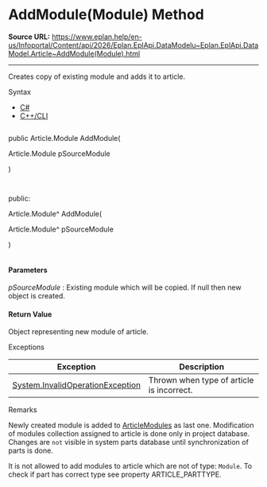# AddModule(Module) Method

**Source URL:** https://www.eplan.help/en-us/Infoportal/Content/api/2026/Eplan.EplApi.DataModelu~Eplan.EplApi.DataModel.Article~AddModule(Module).html

---

Creates copy of existing module and adds it to article.

Syntax

- [C#](#i-syntax-CS)
- [C++/CLI](#i-syntax-CPP2005)

```
```
public Article.Module AddModule( 

   Article.Module pSourceModule

)
```
```

```
```
public:

Article.Module^ AddModule( 

   Article.Module^ pSourceModule

)
```
```

#### Parameters

*pSourceModule*
:   Existing module which will be copied. If null then new object is created.

#### Return Value

Object representing new module of article.

Exceptions

| Exception | Description |
| --- | --- |
| [System.InvalidOperationException](#) | Thrown when type of article is incorrect. |

Remarks

Newly created module is added to [ArticleModules](Eplan.EplApi.DataModelu~Eplan.EplApi.DataModel.Article~ArticleModules.html) as last one. Modification of modules collection assigned to article is done only in project database. Changes are `not` visible in system parts database until synchronization of parts is done.

It is not allowed to add modules to article which are not of type: `Module`. To check if part has correct type see property ARTICLE\_PARTTYPE.
